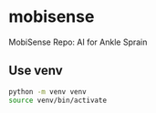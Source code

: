 # mobisense
MobiSense Repo: AI for Ankle Sprain 

## Use venv
```bash
python -m venv venv
source venv/bin/activate
```